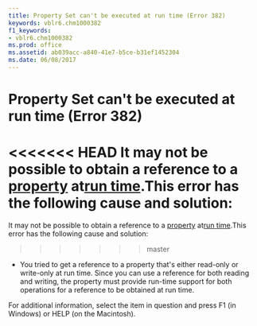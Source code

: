 ```yaml
---
title: Property Set can't be executed at run time (Error 382)
keywords: vblr6.chm1000382
f1_keywords:
- vblr6.chm1000382
ms.prod: office
ms.assetid: ab039acc-a840-41e7-b5ce-b31ef1452304
ms.date: 06/08/2017
---
```



# Property Set can't be executed at run time (Error 382)

<<<<<<< HEAD
It may not be possible to obtain a reference to a [property](../../Glossary/vbe-glossary.md) at[run time](../../Glossary/vbe-glossary.md).This error has the following cause and solution:
=======
It may not be possible to obtain a reference to a [property](../../Glossary/vbe-glossary.md#property) at[run time](../../Glossary/vbe-glossary.md#run-time).This error has the following cause and solution:
>>>>>>> master



- You tried to get a reference to a property that's either read-only or write-only at run time. Since you can use a reference for both reading and writing, the property must provide run-time support for both operations for a reference to be obtained at run time.
    

For additional information, select the item in question and press F1 (in Windows) or HELP (on the Macintosh).

